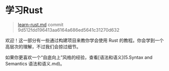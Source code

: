 # 学习Rust

> [learn-rust.md](https://github.com/rust-lang/rust/blob/master/src/doc/trpl/learn-rust.md)
> commit 9d512fdd196413aa6164a686ed5641c31270d632

欢迎！这一部分有一些通过构建项目来教你学会使用 Rust 的教程。你会学到一个高层次的理解，不过我们会掠过细节。

如果你更喜欢一个“自底向上”风格的经验，查看[语法和语义](5.Syntax and Semantics 语法和语义.md)。
